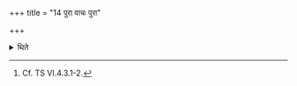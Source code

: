 +++
title = "14 पुरा वाचः पुरा"

+++

<details><summary>थिते</summary>

14. Before the human speeches[^1] or the chirping sound of birds are produced, he bespeaks the Prātaranuvāka (morning litany) (to be recited by the Hotr̥).   

[^1]: Cf. TS VI.4.3.1-2.  

[^2]: Cf. AB II.15.  
</details>
